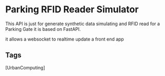 # Parking RFID Reader Simulator

This API is just for generate synthetic data simulating and RFID read for a Parking Gate
it is based on FastAPI.

it allows a websocket to realtime update a front end app

## Tags

[UrbanComputing]

